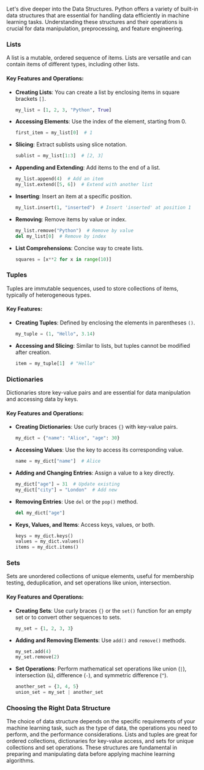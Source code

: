 Let's dive deeper into the Data Structures. Python offers a variety of built-in data structures that are essential for handling data efficiently in machine learning tasks. Understanding these structures and their operations is crucial for data manipulation, preprocessing, and feature engineering.

### Lists

A list is a mutable, ordered sequence of items. Lists are versatile and can contain items of different types, including other lists.

#### Key Features and Operations:
- **Creating Lists**: You can create a list by enclosing items in square brackets `[]`.
  ```python
  my_list = [1, 2, 3, "Python", True]
  ```
- **Accessing Elements**: Use the index of the element, starting from 0.
  ```python
  first_item = my_list[0]  # 1
  ```
- **Slicing**: Extract sublists using slice notation.
  ```python
  sublist = my_list[1:3]  # [2, 3]
  ```
- **Appending and Extending**: Add items to the end of a list.
  ```python
  my_list.append(4)  # Add an item
  my_list.extend([5, 6])  # Extend with another list
  ```
- **Inserting**: Insert an item at a specific position.
  ```python
  my_list.insert(1, "inserted")  # Insert 'inserted' at position 1
  ```
- **Removing**: Remove items by value or index.
  ```python
  my_list.remove("Python")  # Remove by value
  del my_list[0]  # Remove by index
  ```
- **List Comprehensions**: Concise way to create lists.
  ```python
  squares = [x**2 for x in range(10)]
  ```

### Tuples

Tuples are immutable sequences, used to store collections of items, typically of heterogeneous types.

#### Key Features:
- **Creating Tuples**: Defined by enclosing the elements in parentheses `()`.
  ```python
  my_tuple = (1, "Hello", 3.14)
  ```
- **Accessing and Slicing**: Similar to lists, but tuples cannot be modified after creation.
  ```python
  item = my_tuple[1]  # "Hello"
  ```

### Dictionaries

Dictionaries store key-value pairs and are essential for data manipulation and accessing data by keys.

#### Key Features and Operations:
- **Creating Dictionaries**: Use curly braces `{}` with key-value pairs.
  ```python
  my_dict = {"name": "Alice", "age": 30}
  ```
- **Accessing Values**: Use the key to access its corresponding value.
  ```python
  name = my_dict["name"]  # Alice
  ```
- **Adding and Changing Entries**: Assign a value to a key directly.
  ```python
  my_dict["age"] = 31  # Update existing
  my_dict["city"] = "London"  # Add new
  ```
- **Removing Entries**: Use `del` or the `pop()` method.
  ```python
  del my_dict["age"]
  ```
- **Keys, Values, and Items**: Access keys, values, or both.
  ```python
  keys = my_dict.keys()
  values = my_dict.values()
  items = my_dict.items()
  ```

### Sets

Sets are unordered collections of unique elements, useful for membership testing, deduplication, and set operations like union, intersection.

#### Key Features and Operations:
- **Creating Sets**: Use curly braces `{}` or the `set()` function for an empty set or to convert other sequences to sets.
  ```python
  my_set = {1, 2, 3, 3}
  ```
- **Adding and Removing Elements**: Use `add()` and `remove()` methods.
  ```python
  my_set.add(4)
  my_set.remove(2)
  ```
- **Set Operations**: Perform mathematical set operations like union (`|`), intersection (`&`), difference (`-`), and symmetric difference (`^`).
  ```python
  another_set = {3, 4, 5}
  union_set = my_set | another_set
  ```

### Choosing the Right Data Structure

The choice of data structure depends on the specific requirements of your machine learning task, such as the type of data, the operations you need to perform, and the performance considerations. Lists and tuples are great for ordered collections, dictionaries for key-value access, and sets for unique collections and set operations. These structures are fundamental in preparing and manipulating data before applying machine learning algorithms.